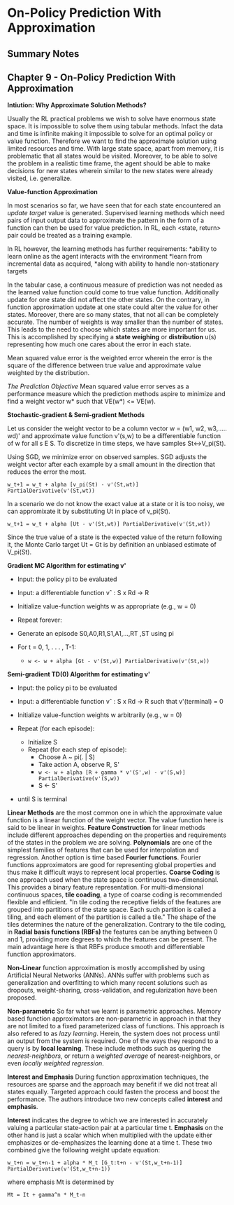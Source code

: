 # On-Policy Prediction With Approximation
## Summary Notes

## Chapter 9 - On-Policy Prediction With Approximation

**Intiution: Why Approximate Solution Methods?**

Usually the RL practical problems we wish to solve have enormous state space. It is impossible to solve them using tabular methods. Infact the data and time is infinite making it impossible to solve for an optimal policy or value function. Therefore we want to find the approximate solution using limited resources and time.
With large state space, apart from memory, it is problematic that all states would be visited. Moreover, to be able to solve the problem in a realistic time frame, the agent should be able to make decisions for new states wherein similar to the new states were already visited, i.e. generalize.

**Value-function Approximation**

In most scenarios so far, we have seen that for each state encountered an *update target* value is generated. Supervised learning methods which need pairs of input output data to approximate the pattern in the form of a function can then be used for value prediction. In RL, each <state, return> pair could be treated as a training example.

In RL however, the learning methods has further requirements:
*ability to learn online as the agent interacts with the environment
*learn from incremental data as acquired,
*along with ability to handle non-stationary targets

In the tabular case, a continuous measure of prediction was not needed as the learned value function could come to true value function. Additionally update for one state did not affect the other states. On the contrary, in function approximation update at one state could alter the value for other states. Moreover, there are so many states, that not all can be completely accurate. The number of weights is way smaller than the number of states. This leads to the need to choose which states are more important for us. This is accomplished by specifying a **state weighing** or **distribution** u(s) representing how much one cares about the error in each state.

Mean squared value error is the weighted error wherein the error is the square of the difference between true value and approximate value weighted by the distribution.

*The Prediction Objective* Mean squared value error serves as a performance measure which the prediction methods aspire to minimize and find a weight vector w* such that VE(w*) <= VE(w).

**Stochastic-gradient & Semi-gradient Methods**

Let us consider the weight vector to be a column vector w = (w1, w2, w3,..... wd)' and approximate value function v'(s,w) to be a differentiable function of w for all s E S. To discretize in time steps, we have samples St<->V_pi(St).

Using SGD, we minimize error on observed samples. SGD adjusts the weight vector after each example by a small amount in the direction that reduces the error the most. 

` w_t+1 = w_t + alpha [v_pi(St) - v'(St,wt)] PartialDerivative(v'(St,wt)) `

In a scenario we do not know the exact value at a state or it is too noisy, we can appromixate it by substituting Ut in place of v_pi(St).

` w_t+1 = w_t + alpha [Ut - v'(St,wt)] PartialDerivative(v'(St,wt)) `

Since the true value of a state is the expected value of the return following it, the Monte Carlo target Ut = Gt is by definition an unbiased estimate of V_pi(St). 

**Gradient MC Algorithm for estimating v'**

 - Input: the policy pi to be evaluated
 - Input: a differentiable function vˆ : S x Rd -> R

 - Initialize value-function weights w as appropriate (e.g., w = 0) 
 - Repeat forever:
  - Generate an episode S0,A0,R1,S1,A1,...,RT ,ST using pi
  - For t = 0, 1, . . . , T-1:
     - `w <- w + alpha [Gt - v'(St,w)] PartialDerivative(v'(St,w)) `



**Semi-gradient TD(0) Algorithm for estimating v'**

 - Input: the policy pi to be evaluated
 - Input: a differentiable function vˆ : S x Rd -> R such that v'(terminal) = 0

 - Initialize value-function weights w arbitrarily (e.g., w = 0) 
 - Repeat (for each episode):
   - Initialize S
   - Repeat (for each step of episode): 
     - Choose A ~ pi(. | S)
     - Take action A, observe R, S'
     -  ` w <- w + alpha [R + gamma * v'(S',w) - v'(S,w)] PartialDerivative(v'(S,w)) `
     -  S <- S'
  - until S is terminal
  
  
**Linear Methods** are the most common one in which the approximate value function is a linear function of the weight vector. The value function here is said to be linear in weights. **Feature Construction** for linear methods include different approaches depending on the properties and requirements of the states in the problem we are solving. **Polynomials** are one of the simplest families of features that can be used for interpolation and regression. Another option is time based **Fourier functions**. Fourier functions approximators are good for representing global properties and thus make it difficult ways to represent local properties. **Coarse Coding** is one approach used when the state space is continuous two-dimensional. This provides a binary feature representation.  For multi-dimensional continuous spaces, **tile coading**, a type of coarse coding is recommended flexible and efficient. "In tile coding the receptive fields of the features are grouped into partitions of the state space. Each such partition is called a tiling, and each element of the partition is called a tile." The shape of the tiles determines the nature of the generalization. Contrary to the tile coding, in **Radial basis functions (RBFs)** the features can be anything between 0 and 1, providing more degrees to which the features can be present. The main advantage here is that RBFs produce smooth and differentiable function approximators. 

**Non-Linear** function approximation is mostly accomplished by using Artificial Neural Networks (ANNs). ANNs suffer with problems such as generalization and overfitting to which many recent solutions such as dropouts, weight-sharing, cross-validation, and regularization have been proposed. 

**Non-parametric** So far what we learnt is parametric approaches. Memory based function approximators are non-parametric in approach in that they are not limited to a fixed parameterized class of functions. This approach is also refered to as *lazy learning*. Herein, the system does not process until an output from the system is required. One of the ways they respond to a query is by **local learning**. These include methods such as quering the *nearest-neighbors*, or return a *weighted average*  of nearest-neighbors, or even *locally weighted regression*. 


**Interest and Emphasis**
During function approximation techniques, the resources are sparse and the approach may benefit if we did not treat all states equally. Targeted approach could fasten the process and boost the performance. The authors introduce two new concepts called **interest** and **emphasis**. 

**Interest** indicates the degree to which we are interested in accurately valuing a particular state-action pair at a particular time t. **Emphasis** on the other hand is just a scalar which when multiplied with the update either emphasizes or de-emphasizes the learning done at a time t. These two combined give the following weight update equation:

` w_t+n = w_t+n-1 + alpha * M_t [G_t:t+n - v'(St,w_t+n-1)] PartialDerivative(v'(St,w_t+n-1)) `

where emphasis Mt is determined by

`Mt = It + gamma^n * M_t-n `
